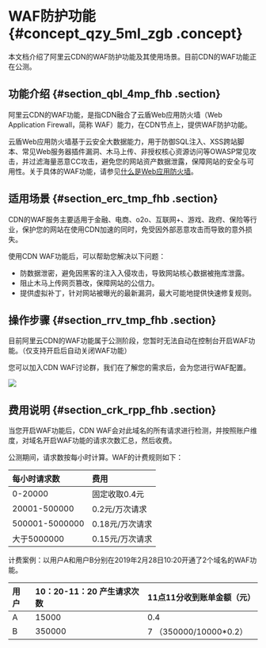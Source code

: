 # WAF防护功能 {#concept_qzy_5ml_zgb .concept}

本文档介绍了阿里云CDN的WAF防护功能及其使用场景。目前CDN的WAF功能正在公测。

## 功能介绍 {#section_qbl_4mp_fhb .section}

阿里云CDN的WAF功能，是指CDN融合了云盾Web应用防火墙（Web Application Firewall，简称 WAF）能力，在CDN节点上，提供WAF防护功能。

云盾Web应用防火墙基于云安全大数据能力，用于防御SQL注入、XSS跨站脚本、常见Web服务器插件漏洞、木马上传、非授权核心资源访问等OWASP常见攻击，并过滤海量恶意CC攻击，避免您的网站资产数据泄露，保障网站的安全与可用性。关于具体的WAF功能，请参见[什么是Web应用防火墙](../../../../../cn.zh-CN/产品简介/45254什么是Web应用防火墙.md#)。

## 适用场景 {#section_erc_tmp_fhb .section}

CDN的WAF服务主要适用于金融、电商、o2o、互联网+、游戏、政府、保险等行业，保护您的网站在使用CDN加速的同时，免受因外部恶意攻击而导致的意外损失。

使用CDN WAF功能后，可以帮助您解决以下问题：

-   防数据泄密，避免因黑客的注入入侵攻击，导致网站核心数据被拖库泄露。
-   阻止木马上传网页篡改，保障网站的公信力。
-   提供虚拟补丁，针对网站被曝光的最新漏洞，最大可能地提供快速修复规则。

## 操作步骤 {#section_rrv_tmp_fhb .section}

目前阿里云CDN的WAF功能属于公测阶段，您暂时无法自动在控制台开启WAF功能。（仅支持开启后自动关闭WAF功能）

您可以加入CDN WAF讨论群，我们在了解您的需求后，会为您进行WAF配置。

![](http://static-aliyun-doc.oss-cn-hangzhou.aliyuncs.com/assets/img/134870/155376455741797_zh-CN.png)

## 费用说明 {#section_crk_rpp_fhb .section}

当您开启WAF功能后，CDN WAF会对此域名的所有请求进行检测，并按照账户维度，对域名开启WAF功能的请求次数汇总，然后收费。

公测期间，请求数按每小时计算。WAF的计费规则如下：

|每小时请求数|费用|
|:-----|:-|
|0-20000|固定收取0.4元|
|20001-500000|0.2元/万次请求|
|500001-5000000|0.18元/万次请求|
|大于5000000|0.15元/万次请求|

计费案例：以用户A和用户B分别在2019年2月28日10:20开通了2个域名的WAF功能。

|用户|10：20-11：20 产生请求次数|11点11分收到账单金额（元）|
|:-|:-----------------|:--------------|
|A|15000|0.4|
|B|350000|7 （350000/10000\*0.2）|

